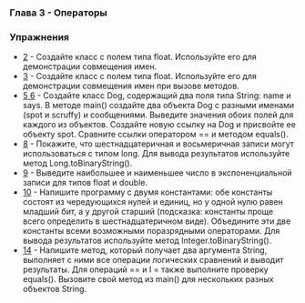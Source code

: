### Глава 3 - Операторы

### Упражнения

* [2](exercises/ex2/AliasingFloat.java) - Создайте класс с полем типа float. Используйте его для демонстрации совмещения имен.
* [3](exercises/ex3/AliasingMethod.java) - Создайте класс с полем типа float. Используйте его для демонстрации совмещения имен при вызове методов.
* [5 6](exercises/ex6/ObjectsEquals.java) - Создайте класс Dog, содержащий два поля типа String: name и says. В методе main() создайте два объекта Dog с разными именами (spot и scruffy) и сообщениями. Выведите значения обоих полей для каждого из объектов. Создайте новую ссылку на Dog и присвойте ее объекту spot. Сравните ссылки оператором == и методом equals().
* [8](exercises/ex8/LongToBinary.java) - Покажите, что шестнадцатеричная и восьмеричная записи могут использоваться с типом long. Для вывода результатов используйте метод Long.toBinaryString().
* [9](exercises/ex9/MinMaxFloatDoubleExponential.java) - Выведите наибольшее и наименьшее число в экспоненциальной записи для типов float и double.
* [10](exercises/Ex10_BinaryOperations/BinaryOperations.java) - Напишите программу с двумя константами: обе константы состоят из чередующихся нулей и единиц, но у одной нулю равен младший бит, а у другой старший (подсказка: константы проще всего определить в шестнадцатеричном виде). Объедините эти две константы всеми возможными поразрядными операторами. Для вывода результатов используйте метод Integer.toBinaryString().
* [14](exercises/Ex14_StringOperations/StringOperations.java) - Напишите метод, который получает два аргумента String, выполняет с ними все операции логических сравнений и выводит результаты. Для операций == и I = также выполните проверку equals(). Вызовите свой метод из main() для нескольких разных объектов String.
